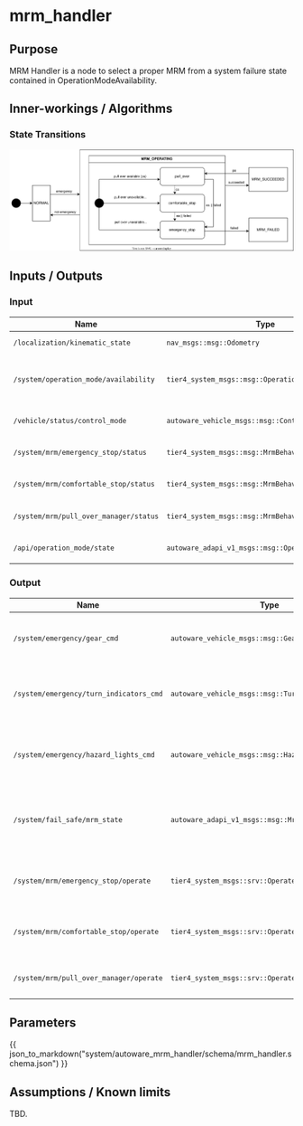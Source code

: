 # mrm_handler

## Purpose

MRM Handler is a node to select a proper MRM from a system failure state contained in OperationModeAvailability.

## Inner-workings / Algorithms

### State Transitions

![mrm-state](image/mrm-state.svg)

## Inputs / Outputs

### Input

| Name                                   | Type                                                | Description                                                                                         |
| -------------------------------------- | --------------------------------------------------- | --------------------------------------------------------------------------------------------------- |
| `/localization/kinematic_state`        | `nav_msgs::msg::Odometry`                           | Used to decide whether vehicle is stopped or not                                                    |
| `/system/operation_mode/availability`  | `tier4_system_msgs::msg::OperationModeAvailability` | Used to select proper MRM from system available mrm behavior contained in operationModeAvailability |
| `/vehicle/status/control_mode`         | `autoware_vehicle_msgs::msg::ControlModeReport`     | Used to check vehicle mode: autonomous or manual                                                    |
| `/system/mrm/emergency_stop/status`    | `tier4_system_msgs::msg::MrmBehaviorStatus`         | Used to check if MRM emergency stop operation is available                                          |
| `/system/mrm/comfortable_stop/status`  | `tier4_system_msgs::msg::MrmBehaviorStatus`         | Used to check if MRM comfortable stop operation is available                                        |
| `/system/mrm/pull_over_manager/status` | `tier4_system_msgs::msg::MrmBehaviorStatus`         | Used to check if MRM pull over operation is available                                               |
| `/api/operation_mode/state`            | `autoware_adapi_v1_msgs::msg::OperationModeState`   | Used to check whether the current operation mode is AUTO or STOP.                                   |

### Output

| Name                                    | Type                                                | Description                                             |
| --------------------------------------- | --------------------------------------------------- | ------------------------------------------------------- |
| `/system/emergency/gear_cmd`            | `autoware_vehicle_msgs::msg::GearCommand`           | Required to execute proper MRM (send gear cmd)          |
| `/system/emergency/turn_indicators_cmd` | `autoware_vehicle_msgs::msg::TurnIndicatorsCommand` | Required to execute proper MRM (send turn signal cmd)   |
| `/system/emergency/hazard_lights_cmd`   | `autoware_vehicle_msgs::msg::HazardLightsCommand`   | Required to execute proper MRM (send hazard signal cmd) |
| `/system/fail_safe/mrm_state`           | `autoware_adapi_v1_msgs::msg::MrmState`             | Inform MRM execution state and selected MRM behavior    |
| `/system/mrm/emergency_stop/operate`    | `tier4_system_msgs::srv::OperateMrm`                | Execution order for MRM emergency stop                  |
| `/system/mrm/comfortable_stop/operate`  | `tier4_system_msgs::srv::OperateMrm`                | Execution order for MRM comfortable stop                |
| `/system/mrm/pull_over_manager/operate` | `tier4_system_msgs::srv::OperateMrm`                | Execution order for MRM pull over                       |

## Parameters

{{ json_to_markdown("system/autoware_mrm_handler/schema/mrm_handler.schema.json") }}

## Assumptions / Known limits

TBD.
